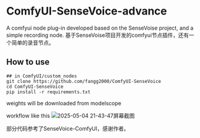 # ComfyUI-SenseVoice-advance
A comfyui node plug-in developed based on the SenseVoise project, and a simple recording node.
基于SenseVoise项目开发的comfyui节点插件，还有一个简单的录音节点。

## How to use
```
## in ComfyUI/custom_nodes
git clone https://github.com/fangg2000/ComfyUI-SenseVoice
cd ComfyUI-SenseVoice
pip install -r requirements.txt
```
weights will be downloaded from modelscope

workflow like this
![2025-05-04 21-43-47屏幕截图](https://github.com/user-attachments/assets/4bf11afe-8e5a-41b7-9000-cafad9292bc4)



部分代码参考了SenseVoice-ComfyUI，感谢作者。
